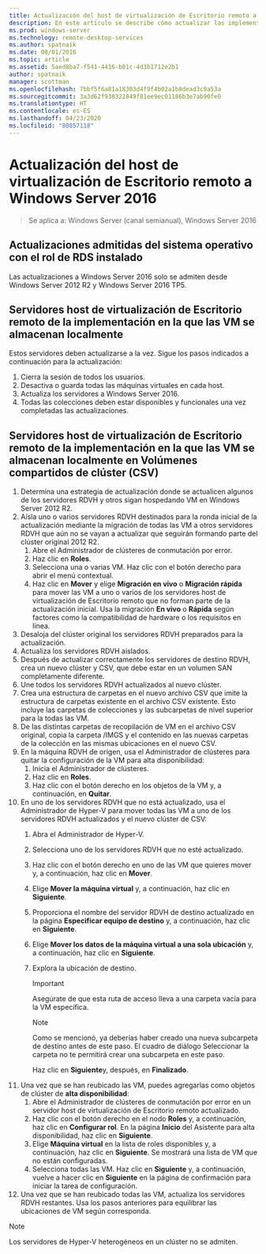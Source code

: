 ```yaml
---
title: Actualización del host de virtualización de Escritorio remoto a Windows Server 2016
description: En este artículo se describe cómo actualizar las implementaciones existentes de Servicios de Escritorio remoto a Windows Server 2016.
ms.prod: windows-server
ms.technology: remote-desktop-services
ms.author: spatnaik
ms.date: 08/01/2016
ms.topic: article
ms.assetid: 5aed8ba7-f541-4416-b01c-4d3b1712e2b1
author: spatnaik
manager: scottman
ms.openlocfilehash: 7bbf5f6a81a18303d4f9f4b02a1b8dead3c9a53a
ms.sourcegitcommit: 3a3d62f938322849f81ee9ec01186b3e7ab90fe0
ms.translationtype: HT
ms.contentlocale: es-ES
ms.lasthandoff: 04/23/2020
ms.locfileid: "80857118"
---
```

# <a name="upgrading-your-remote-desktop-virtualization-host-to-windows-server-2016"></a>Actualización del host de virtualización de Escritorio remoto a Windows Server 2016

>Se aplica a: Windows Server (canal semianual), Windows Server 2016

## <a name="supported-os-upgrades-with-rds-role-installed"></a>Actualizaciones admitidas del sistema operativo con el rol de RDS instalado
Las actualizaciones a Windows Server 2016 solo se admiten desde Windows Server 2012 R2 y Windows Server 2016 TP5.

## <a name="rd-virtualization-host-servers-in-the-deployment-where-vms-are-stored-locally"></a>Servidores host de virtualización de Escritorio remoto de la implementación en la que las VM se almacenan localmente
Estos servidores deben actualizarse a la vez. Sigue los pasos indicados a continuación para la actualización:

1. Cierra la sesión de todos los usuarios.
1. Desactiva o guarda todas las máquinas virtuales en cada host. 
1. Actualiza los servidores a Windows Server 2016. 
1. Todas las colecciones deben estar disponibles y funcionales una vez completadas las actualizaciones.      

## <a name="rd-virtualization-host-servers-in-the-deployment-where-vms-are-stored-in-cluster-shared-volumes-csv"></a>Servidores host de virtualización de Escritorio remoto de la implementación en la que las VM se almacenan localmente en Volúmenes compartidos de clúster (CSV) 

1. Determina una estrategia de actualización donde se actualicen algunos de los servidores RDVH y otros sigan hospedando VM en Windows Server 2012 R2.  
2. Aísla uno o varios servidores RDVH destinados para la ronda inicial de la actualización mediante la migración de todas las VM a otros servidores RDVH que aún no se vayan a actualizar que seguirán formando parte del clúster original 2012 R2.
    1. Abre el Administrador de clústeres de conmutación por error. 
    1. Haz clic en **Roles**. 
    1. Selecciona una o varias VM. Haz clic con el botón derecho para abrir el menú contextual. 
    1. Haz clic en **Mover** y elige **Migración en vivo** o **Migración rápida** para mover las VM a uno o varios de los servidores host de virtualización de Escritorio remoto que no forman parte de la actualización inicial. Usa la migración **En vivo** o **Rápida** según factores como la compatibilidad de hardware o los requisitos en línea. 
3. Desaloja del clúster original los servidores RDVH preparados para la actualización. 
4. Actualiza los servidores RDVH aislados. 
5. Después de actualizar correctamente los servidores de destino RDVH, crea un nuevo clúster y CSV, que debe estar en un volumen SAN completamente diferente.
6. Une todos los servidores RDVH actualizados al nuevo clúster. 
7. Crea una estructura de carpetas en el nuevo archivo CSV que imite la estructura de carpetas existente en el archivo CSV existente. Esto incluye las carpetas de colecciones y las subcarpetas de nivel superior para la todas las VM. 
8. De las distintas carpetas de recopilación de VM en el archivo CSV original, copia la carpeta /IMGS y el contenido en las nuevas carpetas de la colección en las mismas ubicaciones en el nuevo CSV. 
9. En la máquina RDVH de origen, usa el Administrador de clústeres para quitar la configuración de la VM para alta disponibilidad:
    1. Inicia el Administrador de clústeres. 
    1. Haz clic en **Roles**. 
    1. Haz clic con el botón derecho en los objetos de la VM y, a continuación, en **Quitar**. 
10. En uno de los servidores RDVH que no está actualizado, usa el Administrador de Hyper-V para mover todas las VM a uno de los servidores RDVH actualizados y el nuevo clúster de CSV:
    1. Abra el Administrador de Hyper-V. 
    2. Selecciona uno de los servidores RDVH que no esté actualizado. 
    3. Haz clic con el botón derecho en uno de las VM que quieres mover y, a continuación, haz clic en **Mover**. 
    4. Elige **Mover la máquina virtual** y, a continuación, haz clic en **Siguiente**. 
    5. Proporciona el nombre del servidor RDVH de destino actualizado en la página **Especificar equipo de destino** y, a continuación, haz clic en **Siguiente**. 
    6. Elige **Mover los datos de la máquina virtual a una sola ubicación** y, a continuación, haz clic en **Siguiente**. 
    7. Explora la ubicación de destino. 
       > [!IMPORTANT]
       > Asegúrate de que esta ruta de acceso lleva a una carpeta vacía para la VM específica. 

       > [!NOTE]
       > Como se mencionó, ya deberías haber creado una nueva subcarpeta de destino antes de este paso. El cuadro de diálogo Seleccionar la carpeta no te permitirá crear una subcarpeta en este paso. 
    
       Haz clic en **Siguiente**y, después, en **Finalizado**. 
11. Una vez que se han reubicado las VM, puedes agregarlas como objetos de clúster de **alta disponibilidad**:
     1. Abre el Administrador de clústeres de conmutación por error en un servidor host de virtualización de Escritorio remoto actualizado. 
     1. Haz clic con el botón derecho en el nodo **Roles** y, a continuación, haz clic en **Configurar rol**. En la página **Inicio** del Asistente para alta disponibilidad, haz clic en **Siguiente**. 
     1. Elige **Máquina virtual** en la lista de roles disponibles y, a continuación, haz clic en **Siguiente**. Se mostrará una lista de VM que no están configuradas. 
     1. Selecciona todas las VM. Haz clic en **Siguiente** y, a continuación, vuelve a hacer clic en **Siguiente** en la página de confirmación para iniciar la tarea de configuración.  
12. Una vez que se han reubicado todas las VM, actualiza los servidores RDVH restantes. Usa los pasos anteriores para equilibrar las ubicaciones de VM según corresponda.

> [!NOTE]  
> Los servidores de Hyper-V heterogéneos en un clúster no se admiten. 
